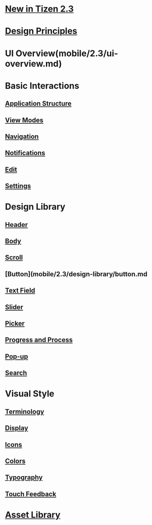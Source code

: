 # [New in Tizen 2.3](mobile/2.3/new-tizen-2.3.md)
# [Design Principles](mobile/2.3/design-principles.md)
# UI Overview(mobile/2.3/ui-overview.md)
# Basic Interactions
## [Application Structure](mobile/2.3/basic-interactions/application-structure.md)
## [View Modes](mobile/2.3/basic-interactions/view-modes.md)
## [Navigation](mobile/2.3/basic-interactions/navigation.md)
## [Notifications](mobile/2.3/basic-interactions/notifications.md)
## [Edit](mobile/2.3/basic-interactions/edit.md)
## [Settings](mobile/2.3/basic-interactions/settings.md)
# Design Library
## [Header](mobile/2.3/design-library/header.md)
## [Body](mobile/2.3/design-library/body.md)
## [Scroll](mobile/2.3/design-library/scroll.md)
## [Button](mobile/2.3/design-library/button.md
## [Text Field](mobile/2.3/design-library/text-field.md)
## [Slider](mobile/2.3/design-library/slider.md)
## [Picker](mobile/2.3/design-library/picker.md)
## [Progress and Process](mobile/2.3/design-library/progress-and-process.md)
## [Pop-up](mobile/2.3/design-library/pop-up.md)
## [Search](mobile/2.3/design-library/search.md)
# Visual Style
## [Terminology](mobile/2.3/visual-style/terminology.md)
## [Display](mobile/2.3/visual-style/display.md)
## [Icons](mobile/2.3/visual-style/icons.md)
## [Colors](mobile/2.3/visual-style/colors.md)
## [Typography](mobile/2.3/visual-style/typography.md)
## [Touch Feedback](mobile/2.3/visual-style/touch-feedback.md)
# [Asset Library](mobile/2.3/asset-library.md)
